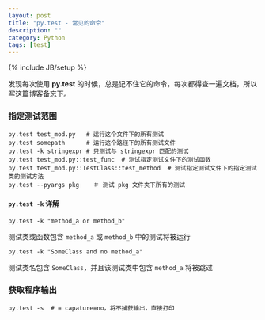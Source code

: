 ```yaml
---
layout: post
title: "py.test - 常见的命令"
description: ""
category: Python
tags: [test]
---
```

{% include JB/setup %}

发现每次使用 **py.test** 的时候，总是记不住它的命令，每次都得查一遍文档，所以写这篇博客备忘下。

### 指定测试范围

	py.test test_mod.py   # 运行这个文件下的所有测试
	py.test somepath      # 运行这个路径下的所有测试文件
	py.test -k stringexpr # 只测试与 stringexpr 匹配的测试
	py.test test_mod.py::test_func  # 测试指定测试文件下的测试函数
	py.test test_mod.py::TestClass::test_method  # 测试指定测试文件下的指定测试类的测试方法
	py.test --pyargs pkg	＃ 测试 pkg 文件夹下所有的测试
	
#### `py.test -k` 详解

	py.test -k "method_a or method_b"	
	
测试类或函数包含 `method_a` 或 `method_b` 中的测试将被运行

	py.test -k "SomeClass and no method_a"
	
测试类名包含 `SomeClass`，并且该测试类中包含 `method_a` 将被跳过 

### 获取程序输出

	py.test -s	# = capature=no，将不捕获输出，直接打印
